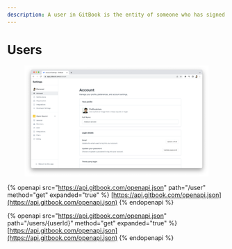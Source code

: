 ```yaml
---
description: A user in GitBook is the entity of someone who has signed up with an account.
---
```


# Users

<figure><img src="../../.gitbook/assets/User.png" alt=""><figcaption></figcaption></figure>

{% openapi src="https://api.gitbook.com/openapi.json" path="/user" method="get" expanded="true" %}
[https://api.gitbook.com/openapi.json](https://api.gitbook.com/openapi.json)
{% endopenapi %}

{% openapi src="https://api.gitbook.com/openapi.json" path="/users/{userId}" method="get" expanded="true" %}
[https://api.gitbook.com/openapi.json](https://api.gitbook.com/openapi.json)
{% endopenapi %}
